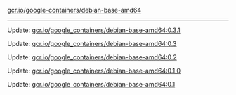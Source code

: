 [gcr.io/google-containers/debian-base-amd64](https://hub.docker.com/r/cruse/debian-base-amd64/tags/) 

----
Update: [gcr.io/google_containers/debian-base-amd64:0.3.1](https://hub.docker.com/r/cruse/debian-base-amd64/tags/)

Update: [gcr.io/google_containers/debian-base-amd64:0.3](https://hub.docker.com/r/cruse/debian-base-amd64/tags/)

Update: [gcr.io/google_containers/debian-base-amd64:0.2](https://hub.docker.com/r/cruse/debian-base-amd64/tags/)

Update: [gcr.io/google_containers/debian-base-amd64:0.1.0](https://hub.docker.com/r/cruse/debian-base-amd64/tags/)

Update: [gcr.io/google_containers/debian-base-amd64:0.1](https://hub.docker.com/r/cruse/debian-base-amd64/tags/)

